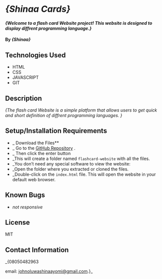 # _{Shinaa Cards}_

#### _{Welcome to a flash card  Website project! This website is designed to display diffrent programming language.}_

#### By _**{Shinaa}**_

## Technologies Used

* HTML
* CSS
* JAVASCRIPT
* GIT


## Description

_{The flash card Website is a simple platform that allows users to get quick and short definition of diffrent programming languages. }_

## Setup/Installation Requirements

* _ Download the Files**
* _ Go to the [GitHub Repository](https://github.com/oluwshinaa/flashcard-website) .
* _ Then click the enter button 
* _This will create a folder named `flashcard-website` with all the files.
* _You don’t need any special software to view the website:
* _Open the folder where you extracted or cloned the files.
* _Double-click on the `index.html` file. This will open the website in your default web browser.


## Known Bugs

* _not responsive_


## License

MIT
## Contact Information

_{08050482963 

email: johnoluwashinaayomi@gmail.com.}_
